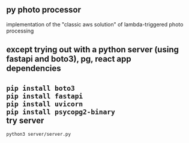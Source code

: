py photo processor
-------

implementation of the "classic aws solution" of lambda-triggered photo processing<br>

 
except trying out with a python server (using fastapi and boto3), pg, react app<br>
dependencies
-------
`pip install boto3`<br>
`pip install fastapi`<br>
`pip install uvicorn`<br>
`pip install psycopg2-binary`<br>
try server
------
`python3 server/server.py`<br>
